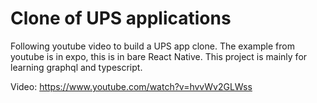 # Clone of UPS applications

Following youtube video to build a UPS app clone. The example from youtube is in expo, this is in bare React Native. This project is mainly for learning graphql and typescript.

Video: https://www.youtube.com/watch?v=hvvWv2GLWss
